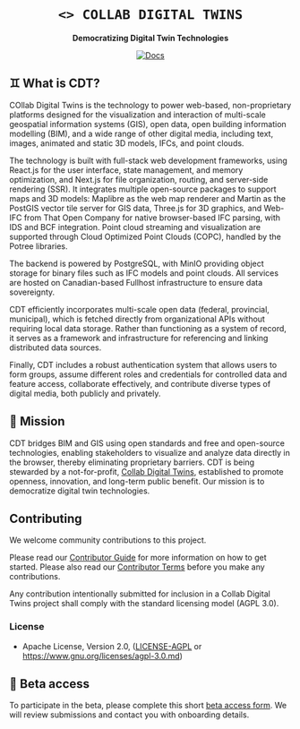 <!-- Allow this file to not have a first line heading -->
<!-- markdownlint-disable-file MD041 no-emphasis-as-heading -->

<!-- inline html -->
<!-- markdownlint-disable-file MD033 -->

<div align="center">

# `<> COLLAB DIGITAL TWINS`


**Democratizing Digital Twin Technologies**

<!-- CHANGE TO CDT -->
<!-- [![CDT](https://img.shields.io/badge/embark-open%20source-blueviolet.svg)](collabdt.org/dev) -->
<!--  [![CDT](https://img.shields.io/badge/discord-ark-%237289da.svg?logo=discord)](https://discord.gg/... replace with CDT discord) -->
[![Docs](https://docs.rs/rust-gpu/badge.svg)](collabdt.org/docs)
<!-- [![Git Docs](https://img.shields.io/badge/git%20main%20docs-published-blue)](DOCS.md) -->
<!-- [![dependency status](https://deps.rs/repo/github/EmbarkStudios/rust-gpu/status.svg)](https://deps.rs/repo/github/EmbarkStudios/rust-gpu) -->
</div>

## ♊ What is CDT?

COllab Digital Twins is the technology to power web-based, non-proprietary platforms designed for the visualization and interaction of multi-scale geospatial information systems (GIS), open data, open building information modelling (BIM), and a wide range of other digital media, including text, images, animated and static 3D models, IFCs, and point clouds.

The technology is built with full-stack web development frameworks, using React.js for the user interface, state management, and memory optimization, and Next.js for file organization, routing, and server-side rendering (SSR). It integrates multiple open-source packages to support maps and 3D models: Maplibre as the web map renderer and Martin as the PostGIS vector tile server for GIS data, Three.js for 3D graphics, and Web-IFC from That Open Company for native browser-based IFC parsing, with IDS and BCF integration. Point cloud streaming and visualization are supported through Cloud Optimized Point Clouds (COPC), handled by the Potree libraries.

The backend is powered by PostgreSQL, with MinIO providing object storage for binary files such as IFC models and point clouds. All services are hosted on Canadian-based Fullhost infrastructure to ensure data sovereignty.

CDT efficiently incorporates multi-scale open data (federal, provincial, municipal), which is fetched directly from organizational APIs without requiring local data storage. Rather than functioning as a system of record, it serves as a framework and infrastructure for referencing and linking distributed data sources.

Finally, CDT includes a robust authentication system that allows users to form groups, assume different roles and credentials for controlled data and feature access, collaborate effectively, and contribute diverse types of digital media, both publicly and privately.

## 🧭 Mission

CDT bridges BIM and GIS using open standards and free and open-source technologies, enabling stakeholders to visualize and analyze data directly in the browser, thereby eliminating proprietary barriers.
CDT is being stewarded by a not-for-profit, <a href="www.collabdt.org">Collab Digital Twins</a>, established to promote openness, innovation, and long-term public benefit. Our mission is to democratize digital twin technologies. 

## Contributing

<!-- [![Contributor Covenant](https://img.shields.io/badge/contributor%20covenant-v1.4-ff69b4.svg)](CODE_OF_CONDUCT.md) -->

We welcome community contributions to this project.

Please read our [Contributor Guide](CONTRIBUTING.md) for more information on how to get started.
Please also read our [Contributor Terms](CONTRIBUTING.md#contributor-terms) before you make any contributions.

Any contribution intentionally submitted for inclusion in a Collab Digital Twins project shall comply with the standard licensing model (AGPL 3.0). 
<!-- and therefore be dual licensed as described below, without any additional terms or conditions: -->

### License

<!-- This contribution is dual licensed under EITHER OF -->

- Apache License, Version 2.0, ([LICENSE-AGPL](LICENSE) or <https://www.gnu.org/licenses/agpl-3.0.md>)

## 🚀 Beta access

To participate in the beta, please complete this short <a href="https://docs.google.com/forms/d/e/1FAIpQLScB12Qc7khiOk4a_E753jDccx6026AjO-_FINBKoZZZtkmqnA/viewform" target="_blank" rel="noopener">beta access form</a>. We will review submissions and contact you with onboarding details.


